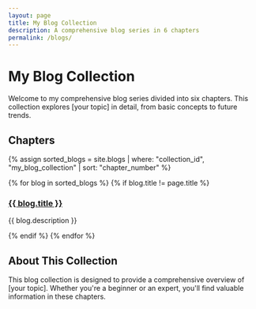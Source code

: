 ```yaml
---
layout: page
title: My Blog Collection
description: A comprehensive blog series in 6 chapters
permalink: /blogs/
---
```


# My Blog Collection

Welcome to my comprehensive blog series divided into six chapters. This collection explores [your topic] in detail, from basic concepts to future trends.

## Chapters

{% assign sorted_blogs = site.blogs | where: "collection_id", "my_blog_collection" | sort: "chapter_number" %}

<div class="blog-collection">
  {% for blog in sorted_blogs %}
    {% if blog.title != page.title %}
    <div class="blog-card">
      <h3 class="blog-title">
        <a href="{{ blog.url | relative_url }}">{{ blog.title }}</a>
      </h3>
      <p class="blog-description">{{ blog.description }}</p>
    </div>
    {% endif %}
  {% endfor %}
</div>

## About This Collection

This blog collection is designed to provide a comprehensive overview of [your topic]. Whether you're a beginner or an expert, you'll find valuable information in these chapters.
